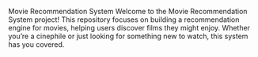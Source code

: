 Movie Recommendation System
Welcome to the Movie Recommendation System project! 
This repository focuses on building a recommendation engine for movies, helping users discover films they might enjoy. 
Whether you’re a cinephile or just looking for something new to watch, this system has you covered.
